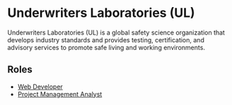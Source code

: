 # Underwriters Laboratories (UL)

Underwriters Laboratories (UL) is a global safety science organization that develops industry standards and provides testing, certification, and advisory services to promote safe living and working environments.

## Roles

- [Web Developer](../roles/2024_11_UL_WEB_DEVELOPER.md)
- [Project Management Analyst](../roles/2024_11_UL_PROJECT_MANAGEMENT_ANALYST.md)

